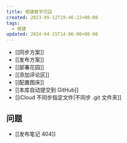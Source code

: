 ```yaml
---
title: 搭建数字花园
created: 2023-05-12T19:46:22+08:00
tags:
  - 搭建
updated: 2024-04-15T14:06:00+08:00
---
```


- [[同步方案]]
- [[发布方案]]
- [[部署花园]]
- [[添加评论区]]
- [[配置图床]]
- [[本库自动提交到 GitHub]]
- [[iCloud 不同步指定文件|不同步 .git 文件夹]]

## 问题

- [[发布笔记 404]]

